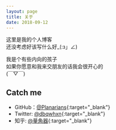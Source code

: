 ```yaml
---
layout: page
title: 关于
date: 2018-09-12
---
```


这里是我的个人博客
<br>还没考虑好该写什么好_(:з」∠)

我是个有些内向的孩子
<br>如果你愿意和我来交朋友的话我会很开心的
<br>(￣▽￣)

## Catch me

* GitHub：[@Planarians](https://github.com/Planarians){:target="_blank"}
* Twitter: [@dbqwhxn](https://twitter.com/dbqwhxn){:target="_blank"}
* 知乎: [@量角器](https://www.zhihu.com/people/xu-mo-53-22/){:target="_blank"}
